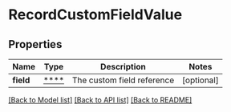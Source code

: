 # RecordCustomFieldValue

## Properties
Name | Type | Description | Notes
------------ | ------------- | ------------- | -------------
**field** | [****](.md) | The custom field reference | [optional] 

[[Back to Model list]](../../README.md#documentation-for-models) [[Back to API list]](../../README.md#documentation-for-api-endpoints) [[Back to README]](../../README.md)

